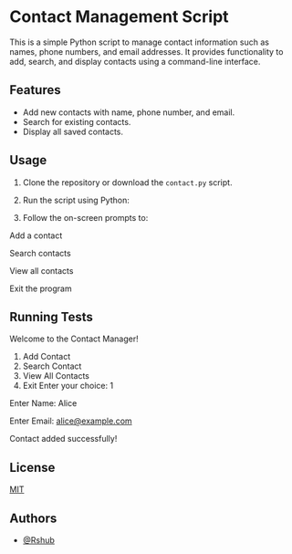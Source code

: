 
# Contact Management Script
This is a simple Python script to manage contact information such as names, phone numbers, and email addresses. It provides functionality to add, search, and display contacts using a command-line interface.


## Features

- Add new contacts with name, phone number, and email.
- Search for existing contacts.
- Display all saved contacts.

## Usage
1. Clone the repository or download the `contact.py` script.
2. Run the script using Python:

3. Follow the on-screen prompts to:

Add a contact

Search contacts

View all contacts

Exit the program



## Running Tests
Welcome to the Contact Manager!
1. Add Contact
2. Search Contact
3. View All Contacts
4. Exit
Enter your choice: 1

Enter Name: Alice

Enter Email: alice@example.com

Contact added successfully!

## License

[MIT](https://choosealicense.com/licenses/mit/)


## Authors

- [@Rshub](https://github.com/RShub1105)

